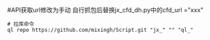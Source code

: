 #API获取url修改为手动
自行抓包后替换jx_cfd_dh.py中的cfd_url ="xxx"
```
# 拉库命令
ql repo https://github.com/mixingh/Script.git "jx_" "" "ql_"
```
